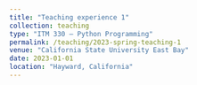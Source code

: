 ```yaml
---
title: "Teaching experience 1"
collection: teaching
type: "ITM 330 – Python Programming"
permalink: /teaching/2023-spring-teaching-1
venue: "California State University East Bay"
date: 2023-01-01
location: "Hayward, California"
---
```

